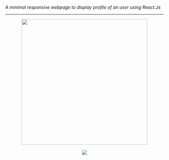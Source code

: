 *A minimal responsive webpage to display profile of an user using React.Js*

---

<div style="display:flex; flex-direction:column; gap:1rem; justify-content: center; align-items: center">
<img src="docs/my-pro-mobile.gif" width="400"/>
<img src="docs/my-pro-desk.gif" />
</div>